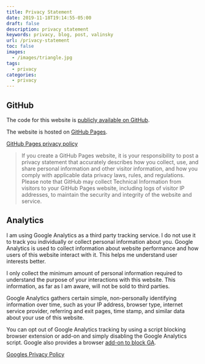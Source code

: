 ```yaml
---
title: Privacy Statement
date: 2019-11-18T19:14:55-05:00
draft: false
description: privacy statement
keywords: privacy, blog, post, valinsky
url: /privacy-statement
toc: false
images:
  - /images/triangle.jpg
tags:
  - privacy
categories:
  - privacy
---
```



## GitHub

The code for this website is [publicly available on GitHub](https://github.com/valinsky/valinsky.github.io).

The website is hosted on [GitHub Pages](https://pages.github.com/).

[GitHub Pages privacy policy](https://help.github.com/en/github/site-policy/github-privacy-statement#github-pages)  

> If you create a GitHub Pages website, it is your responsibility to post a privacy statement that accurately describes how you 
> collect, use, and share personal information and other visitor information, and how you comply with applicable data privacy 
> laws, rules, and regulations. Please note that GitHub may collect Technical Information from visitors to your GitHub Pages 
> website, including logs of visitor IP addresses, to maintain the security and integrity of the website and service.


## Analytics

I am using Google Analytics as a third party tracking service. I do not use it to track you individually or collect personal information about you. Google Analytics is used to collect information about website performance and how users of this website interact with it. This helps me understand user interests better.

I only collect the minimum amount of personal information required to understand the purpose of your interactions with this website. This information, as far as I am aware, will not be sold to third parties.

Google Analytics gathers certain simple, non-personally identifying information over time, such as your IP address, browser type, internet service provider, referring and exit pages, time stamp, and similar data about your use of this website.

You can opt out of Google Analytics tracking by using a script blocking browser extension or add-on and simply disabling the Google Analytics script. Google also provides a browser [add-on to block GA](https://tools.google.com/dlpage/gaoptout).

[Googles Privacy Policy](https://policies.google.com/technologies/partner-sites)
